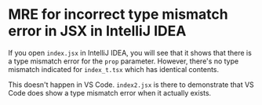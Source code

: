# MRE for incorrect type mismatch error in JSX in IntelliJ IDEA

If you open `index.jsx` in IntelliJ IDEA, you will see that it shows that there is a type mismatch error for the `prop` parameter. However, there's no type mismatch indicated for `index_t.tsx` which has identical contents.

This doesn't happen in VS Code. `index2.jsx` is there to demonstrate that VS Code does show a type mismatch error when it actually exists.
